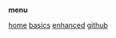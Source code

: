 
**menu**

[home](./?main=index.md)
[basics](./?main=index.md,basics.md)
[enhanced](./enhanced.html?main=enhanced.md)
[github](https://github.com/lizard-isana/wisp/)
